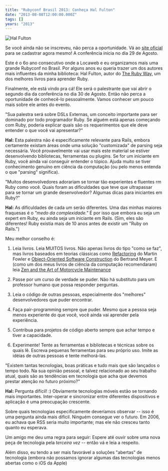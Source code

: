 ```yaml
---
title: "Rubyconf Brasil 2013: Conheça Hal Fulton"
date: "2013-08-08T12:00:00.000Z"
tags: []
years: "2013"
---
```


<p></p>
<p><img src="http://www.rubyconf.com.br/assets/speakers/HalFulton-cdd3c55c77451379496ec2ce1e421c77.jpg" srcset="http://www.rubyconf.com.br/assets/speakers/HalFulton-cdd3c55c77451379496ec2ce1e421c77.jpg 2x" alt="Hal Fulton"></p>
<p>Se você ainda não se inscreveu, não perca a oportunidade. Vá ao <a href="http://www.rubyconf.com.br">site oficial</a> para se cadastrar agora mesmo! A conferência inicia no dia 29 de Agosto.</p>
<p>Este é o 6o ano consecutivo onde a Locaweb e eu organizamos mais uma grande Rubyconf no Brasil. Por alguns anos eu queria trazer um dos autores mais influentes da minha biblioteca: Hal Fulton, autor do <a href="http://therubyway.org/">The Ruby Way</a>, um dos melhores livros para aprender Ruby.</p>
<p>Finalmente, ele está vindo pra cá! Ele será o palestrante que vai abrir o segundo dia da conferência no dia 30 de Agosto. Então não perca a oportunidade de conhecê-lo pessoalmente. Vamos conhecer um pouco mais sobre ele antes do evento.</p>
<p></p>
<p></p>
<p>"Sua palestra será sobre DSLs Externas, um conceito importante para ser dominado por todo programador Ruby. Se alguém está apenas começando com Ruby, poderia explicar quais são os requerimentos que ele deve entender o que você vai apresentar?"</p>
<p><strong>Hal:</strong> Esta palestra não é especificamente relevante para Rails, embora certamente existam áreas onde uma solução "customizada" de parsing seja necessária. Você provavelmente vai usar mais este material se estiver desenvolvendo bibliotecas, ferramentas ou plugins. Se for um iniciante em Ruby, você ainda vai conseguir entender o tópico. Ajuda muito se tiver conhecimento genuíno em ciência da computação (ou pelo menos entenda o que "parsing" significa).</p>
<p>"Muitos desenvolvedores adorariam se tornar tão experientes e fluentes rm Ruby como você. Quais foram as dificuldades que teve que ultrapassar para se tornar um grande desenvolvedor? Algumas dicas para iniciantes em Ruby?"</p>
<p><strong>Hal:</strong> As dificuldades de cada um serão diferentes. Uma das minhas maiores fraquesas é o <em>"medo da complexidade."</em> É por isso que embora eu seja um expert em Ruby, eu ainda seja um iniciante em Rails. (Sim, eles são diferentes! Ruby existia mais de 10 anos antes de existir um "Ruby on Rails.")</p>
<p>Meu melhor conselho é:</p>
<ol>
  <li>
    <p>Leia livros. Leia MUITOS livros. Não apenas livros do tipo "como se faz", mas livros baseados em teorias clássicas como <a href="https://www.refactoring.com/">Refactoring</a> do Martin Fowler e <a href="https://www.amazon.com/dp/0136291554">Object-Oriented Software Construction</a> do Bertrand Meyer. E (como um dos meus livros de ciência da computação recomendaram) leia <a href="https://www.amazon.com/Zen-Art-Motorcycle-Maintenance-Inquiry/dp/0060589469">Zen and the Art of Motorcycle Maintenance</a></p>
  </li>
  <li>
    <p>Passe por um curso de verdade se puder. Não há substituto para um professor humano que possa responder perguntas.</p>
  </li>
  <li>
    <p>Leia o código de outras pessoas, especialmente dos "melhores" desenvolvedores que puder encontrar.</p>
  </li>
  <li>
    <p>Faça pair-programming sempre que puder. Mesmo que a pessoa seja menos experiente do que você, você ainda vai aprender pela experiência.</p>
  </li>
  <li>
    <p>Contribua para projetos de código aberto sempre que achar tempo e tiver a capacidade.</p>
  </li>
  <li>
    <p>Experimente! Tente as ferramentas e bibliotecas e técnicas sobre os quais lê. Escreva pequenas ferramentas para seu próprio uso. Imite as idéias de outras pessoas e tente melhorá-las.</p>
  </li>
</ol>
<p>"Existem tantas tecnologias, boas práticas e tudo mais que são lançados o tempo todo. Na sua opinião pessoal, e talvez relacionado ao seu trabalho atual, quais são as tendências em tecnologia que acha que devemos prestar atenção no futuro próximo?"</p>
<p><strong>Hal:</strong> Pergunta difícil! :) Obviamente tecnologias móveis estão se tornando mais importantes. Inter-operar e sincronizar entre diferentes dispositivos e aplicação é uma preocupação crescente.</p>
<p>Sobre quais tecnologias especificamente deveríamos observar -- isso é uma pergunta ainda mais difícil. Ninguém consegue ver o futuro. Em 2006, eu achava que RSS seria muito importante; mas ele não cresceu tanto quanto eu esperava.</p>
<p>Um amigo me deu uma regra para seguir: Espere até ouvir sobre uma nova peça de tecnologia pela <em>terceira vez</em> -- então vá e leia a respeito.</p>
<p>Além disso, eu tendo a ser mais favorável a soluções "abertas" de tecnologia (embora não possamos ignorar algumas das tecnologias menos abertas como o iOS da Apple)</p>
<p></p>